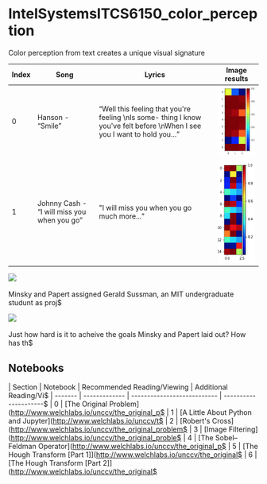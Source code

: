 # IntelSystemsITCS6150_color_perception

Color perception from text creates a unique visual signature 

| Index |  **Song**    | Lyrics | **Image results** |
| ------- | ------------- | ---------- | --------------------------- |
| 0       |  Hanson - “Smile” | “Well this feeling that you're feeling \nIs some- thing I know you've felt before \nWhen I see you I want to hold you...” |![Smile](results/Screen%20Shot%202018-12-09%20at%2010.23.57%20PM.png)|
| 1       |  Johnny Cash - “I will miss you when you go” | "I will miss you when you go much more..." | ![Cash](results/Screen%20Shot%202018-12-09%20at%2010.24.03%20PM.png)|


![](graphics/summer_project_abstract-01.png)


Minsky and Papert assigned Gerald Sussman, an MIT undergraduate studunt as proj$

![](graphics/summer_project_goals-01.png)

Just how hard is it to acheive the goals Minsky and Papert laid out? How has th$


## Notebooks

| Section |   Notebook    | Recommended Reading/Viewing | Additional Reading/Vi$
| ------- | ------------- | --------------------------- | ---------------------$
| 0       | [The Original Problem](http://www.welchlabs.io/unccv/the_original_p$
| 1       | [A Little About Python and Jupyter](http://www.welchlabs.io/unccv/t$
| 2       | [Robert's Cross](http://www.welchlabs.io/unccv/the_original_problem$
| 3       | [Image Filtering](http://www.welchlabs.io/unccv/the_original_proble$
| 4 | [The Sobel–Feldman Operator](http://www.welchlabs.io/unccv/the_original_p$
| 5 | [The Hough Transform [Part 1]](http://www.welchlabs.io/unccv/the_original$
| 6 | [The Hough Transform [Part 2]](http://www.welchlabs.io/unccv/the_original$


